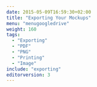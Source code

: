 ```yaml
---
date: 2015-05-09T16:59:30+02:00
title: "Exporting Your Mockups"
menu: "menugoogledrive"
weight: 160
tags:
  - "Exporting"
  - "PDF"
  - "PNG"
  - "Printing"
  - "Image"
include: "exporting"
editorversion: 3
---
```


